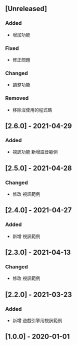 ## [Unreleased]
### Added
- 增加功能

### Fixed
- 修正問題

### Changed
- 調整功能

### Removed
- 移除沒使用的程式碼


## [2.6.0] - 2021-04-29
### Added
- 視訊功能 新增語音範例

## [2.5.0] - 2021-04-28
### Changed
- 修改 視訊範例


## [2.4.0] - 2021-04-27
### Added
- 新增 視訊範例


## [2.3.0] - 2021-04-13
### Changed
- 修改 視訊範例

## [2.2.0] - 2021-03-23
### Added
- 新增 遊戲引擎用視訊範例


## [1.0.0] - 2020-01-01

